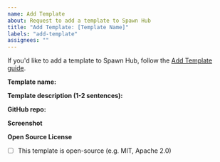 ```yaml
---
name: Add Template
about: Request to add a template to Spawn Hub
title: "Add Template: [Template Name]"
labels: "add-template"
assignees: ""
---
```


If you'd like to add a template to Spawn Hub, follow the [Add Template guide](https://spawn.sh/docs/templates/add-template).

**Template name:**

**Template description (1-2 sentences):**

**GitHub repo:**

**Screenshot**

<!-- Please attach a screenshot of your template in action -->

**Open Source License**

- [ ] This template is open-source (e.g. MIT, Apache 2.0)
